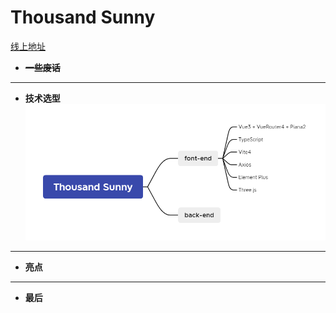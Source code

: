 # Thousand Sunny

[线上地址](https://www.leslie.xin)

* ~~**一些废话**~~

---

* **技术选型**
  ![alt](1.png)

---

* **亮点**

---

* **最后**

